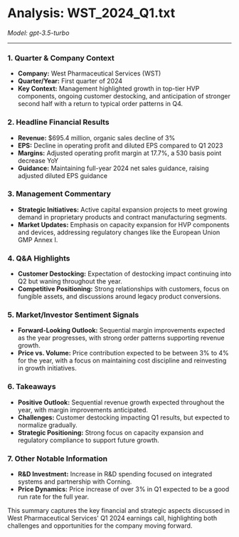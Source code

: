 # Analysis: WST_2024_Q1.txt

*Model: gpt-3.5-turbo*

---

### 1. Quarter & Company Context
- **Company:** West Pharmaceutical Services (WST)
- **Quarter/Year:** First quarter of 2024
- **Key Context:** Management highlighted growth in top-tier HVP components, ongoing customer destocking, and anticipation of stronger second half with a return to typical order patterns in Q4.

### 2. Headline Financial Results
- **Revenue:** $695.4 million, organic sales decline of 3%
- **EPS:** Decline in operating profit and diluted EPS compared to Q1 2023
- **Margins:** Adjusted operating profit margin at 17.7%, a 530 basis point decrease YoY
- **Guidance:** Maintaining full-year 2024 net sales guidance, raising adjusted diluted EPS guidance

### 3. Management Commentary
- **Strategic Initiatives:** Active capital expansion projects to meet growing demand in proprietary products and contract manufacturing segments.
- **Market Updates:** Emphasis on capacity expansion for HVP components and devices, addressing regulatory changes like the European Union GMP Annex I.

### 4. Q&A Highlights
- **Customer Destocking:** Expectation of destocking impact continuing into Q2 but waning throughout the year.
- **Competitive Positioning:** Strong relationships with customers, focus on fungible assets, and discussions around legacy product conversions.

### 5. Market/Investor Sentiment Signals
- **Forward-Looking Outlook:** Sequential margin improvements expected as the year progresses, with strong order patterns supporting revenue growth.
- **Price vs. Volume:** Price contribution expected to be between 3% to 4% for the year, with a focus on maintaining cost discipline and reinvesting in growth initiatives.

### 6. Takeaways
- **Positive Outlook:** Sequential revenue growth expected throughout the year, with margin improvements anticipated.
- **Challenges:** Customer destocking impacting Q1 results, but expected to normalize gradually.
- **Strategic Positioning:** Strong focus on capacity expansion and regulatory compliance to support future growth.

### 7. Other Notable Information
- **R&D Investment:** Increase in R&D spending focused on integrated systems and partnership with Corning.
- **Price Dynamics:** Price increase of over 3% in Q1 expected to be a good run rate for the full year.

This summary captures the key financial and strategic aspects discussed in West Pharmaceutical Services' Q1 2024 earnings call, highlighting both challenges and opportunities for the company moving forward.